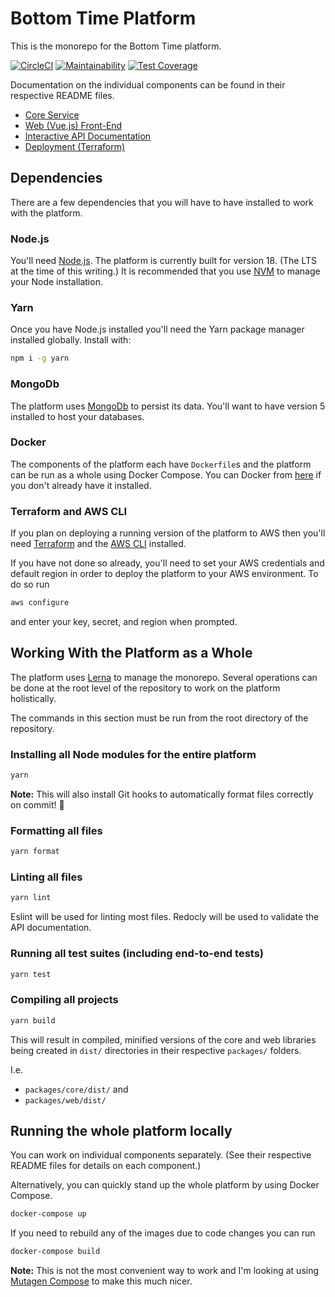 # Bottom Time Platform

This is the monorepo for the Bottom Time platform.

[![CircleCI](https://dl.circleci.com/status-badge/img/gh/BottomTime/bottomtime-total/tree/master.svg?style=svg&circle-token=fcbae3dbe936da2e349f0f31929cfb2239ff2f29)](https://dl.circleci.com/status-badge/redirect/gh/BottomTime/bottomtime-total/tree/master)
[![Maintainability](https://api.codeclimate.com/v1/badges/6864b76f24d3ab0dc0e9/maintainability)](https://codeclimate.com/repos/644ace3578e41301035de81f/maintainability)
[![Test Coverage](https://api.codeclimate.com/v1/badges/6864b76f24d3ab0dc0e9/test_coverage)](https://codeclimate.com/repos/644ace3578e41301035de81f/test_coverage)

Documentation on the individual components can be found in their respective README files.

- [Core Service](packages/service/README.md)
- [Web (Vue.js) Front-End](packages/web/README.md)
- [Interactive API Documentation](packages/docs/README.md)
- [Deployment (Terraform)](terraform/README.md)

## Dependencies

There are a few dependencies that you will have to have installed to work with the platform.

### Node.js

You'll need [Node.js](https://nodejs.org/en). The platform is currently built for version 18. (The LTS at the time of this writing.) It is recommended that you use [NVM](https://github.com/nvm-sh/nvm#readme) to manage your Node installation.

### Yarn

Once you have Node.js installed you'll need the Yarn package manager installed globally. Install with:

```bash
npm i -g yarn
```

### MongoDb

The platform uses [MongoDb](https://www.mongodb.com/docs/manual/installation/) to persist its data. You'll want to have version 5 installed to host your databases.

### Docker

The components of the platform each have `Dockerfile`s and the platform can be run as a whole using Docker Compose. You can Docker from [here](https://docs.docker.com/get-docker/) if you don't already have it installed.

### Terraform and AWS CLI

If you plan on deploying a running version of the platform to AWS then you'll need [Terraform](https://developer.hashicorp.com/terraform/tutorials/aws-get-started/install-cli) and the [AWS CLI](https://docs.aws.amazon.com/cli/latest/userguide/getting-started-install.html) installed.

If you have not done so already, you'll need to set your AWS credentials and default region in order to deploy the platform to your AWS environment. To do so run

```bash
aws configure
```

and enter your key, secret, and region when prompted.

## Working With the Platform as a Whole

The platform uses [Lerna](https://lerna.js.org/) to manage the monorepo. Several operations can be done at the root level of the repository to work on the platform holistically.

The commands in this section must be run from the root directory of the repository.

### Installing all Node modules for the entire platform

```bash
yarn
```

**Note:** This will also install Git hooks to automatically format files correctly on commit! :tada:

### Formatting all files

```bash
yarn format
```

### Linting all files

```bash
yarn lint
```

Eslint will be used for linting most files. Redocly will be used to validate the API documentation.

### Running all test suites (including end-to-end tests)

```bash
yarn test
```

### Compiling all projects

```bash
yarn build
```

This will result in compiled, minified versions of the core and web libraries being created in `dist/` directories in their respective `packages/` folders.

I.e.

- `packages/core/dist/` and
- `packages/web/dist/`

## Running the whole platform locally

You can work on individual components separately. (See their respective README files for details on each component.)

Alternatively, you can quickly stand up the whole platform by using Docker Compose.

```bash
docker-compose up
```

If you need to rebuild any of the images due to code changes you can run

```bash
docker-compose build
```

**Note:** This is not the most convenient way to work and I'm looking at using [Mutagen Compose](https://mutagen.io/documentation/orchestration/compose) to make this much nicer.
